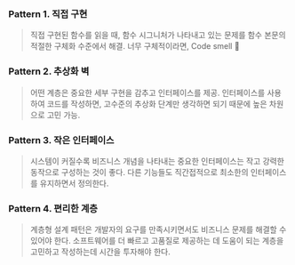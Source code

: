 ### Pattern 1. 직접 구현

> 직접 구현된 함수를 읽을 때, 함수 시그니처가 나타내고 있는 문제를 함수 본문의 적절한 구체화 수준에서 해결.
> 너무 구체적이라면, Code smell 🤮


### Pattern 2. 추상화 벽

> 어떤 계층은 중요한 세부 구현을 감추고 인터페이스를 제공.
> 인터페이스를 사용하여 코드를 작성하면, 고수준의 추상화 단계만 생각하면 되기 때문에 높은 차원으로 고민 가능.


### Pattern 3. 작은 인터페이스

> 시스템이 커질수록 비즈니스 개념을 나타내는 중요한 인터페이스는 작고 강력한 동작으로 구성하는 것이 좋다.
> 다른 기능들도 직간접적으로 최소한의 인터페이스를 유지하면서 정의한다.


### Pattern 4. 편리한 계층

> 계층형 설계 패턴은 개발자의 요구를 만족시키면서도 비즈니스 문제를 해결할 수 있어야 한다.
> 소프트웨어를 더 빠르고 고품질로 제공하는 데 도움이 되는 계층을 고민하고 작성하는데 시간을 투자해야 한다.